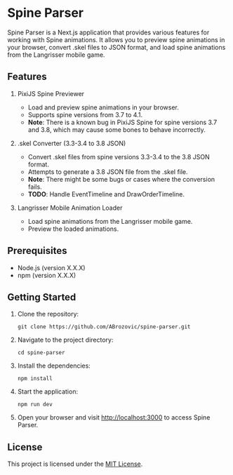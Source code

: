 # Spine Parser

Spine Parser is a Next.js application that provides various features for working with Spine animations. It allows you to preview spine animations in your browser, convert .skel files to JSON format, and load spine animations from the Langrisser mobile game.

## Features

1. PixiJS Spine Previewer
   - Load and preview spine animations in your browser.
   - Supports spine versions from 3.7 to 4.1.
   - **Note**: There is a known bug in PixiJS Spine for spine versions 3.7 and 3.8, which may cause some bones to behave incorrectly.

2. .skel Converter (3.3-3.4 to 3.8 JSON)
   - Convert .skel files from spine versions 3.3-3.4 to the 3.8 JSON format.
   - Attempts to generate a 3.8 JSON file from the .skel file.
   - **Note**: There might be some bugs or cases where the conversion fails.
   - **TODO**: Handle EventTimeline and DrawOrderTimeline.

3. Langrisser Mobile Animation Loader
   - Load spine animations from the Langrisser mobile game.
   - Preview the loaded animations.

## Prerequisites

- Node.js (version X.X.X)
- npm (version X.X.X)

## Getting Started

1. Clone the repository:

   ```shell
   git clone https://github.com/ABrozovic/spine-parser.git
   ```

2. Navigate to the project directory:

   ```shell
   cd spine-parser
   ```

3. Install the dependencies:

   ```shell
   npm install
   ```

4. Start the application:

   ```shell
   npm run dev
   ```

5. Open your browser and visit [http://localhost:3000](http://localhost:3000) to access Spine Parser.

## License

This project is licensed under the [MIT License](LICENSE).